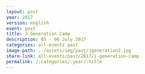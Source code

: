 ```yaml
---
layout: post
year: 2017
version: english
event: past
title: J Generation Camp
description: 05 - 06 July 2017
categories: all-events past
image-path: ../assets/img/past/jgeneration2.jpg
share-link: all-events/past/2017/j-generation-camp
permalink: /:categories/:year/:title
---
```

